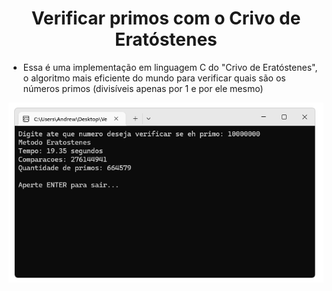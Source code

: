 <h1 align="center">Verificar primos com o Crivo de Eratóstenes</h1>

- Essa é uma implementação em linguagem C do "Crivo de Eratóstenes", o algoritmo mais eficiente  do mundo para verificar quais são os números primos (divisíveis apenas por 1 e por ele mesmo)

![Screenshot](https://github.com/AndrewVargas1991/Verificar-primos-Eratostenes/blob/main/imagens/Tela.png)
